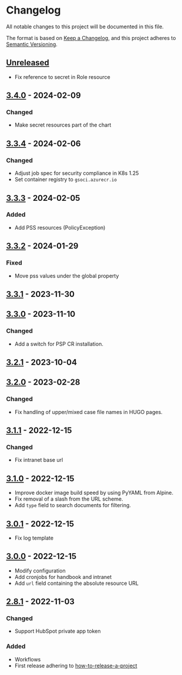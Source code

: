 # Changelog

All notable changes to this project will be documented in this file.

The format is based on [Keep a Changelog](https://keepachangelog.com/en/1.0.0/),
and this project adheres to [Semantic Versioning](https://semver.org/spec/v2.0.0.html).

## [Unreleased]

- Fix reference to secret in Role resource

## [3.4.0] - 2024-02-09

### Changed

- Make secret resources part of the chart

## [3.3.4] - 2024-02-06

### Changed

- Adjust job spec for security compliance in K8s 1.25
- Set container registry to `gsoci.azurecr.io`

## [3.3.3] - 2024-02-05

### Added

- Add PSS resources (PolicyException)

## [3.3.2] - 2024-01-29

### Fixed

- Move pss values under the global property

## [3.3.1] - 2023-11-30

## [3.3.0] - 2023-11-10

### Changed

- Add a switch for PSP CR installation.

## [3.2.1] - 2023-10-04

## [3.2.0] - 2023-02-28

### Changed

- Fix handling of upper/mixed case file names in HUGO pages.

## [3.1.1] - 2022-12-15

### Changed

- Fix intranet base url 

## [3.1.0] - 2022-12-15

- Improve docker image build speed by using PyYAML from Alpine.
- Fix removal of a slash from the URL scheme.
- Add `type` field to search documents for filtering.

## [3.0.1] - 2022-12-15

- Fix log template

## [3.0.0] - 2022-12-15

- Modify configuration
- Add cronjobs for handbook and intranet
- Add `url` field containing the absolute resource URL

## [2.8.1] - 2022-11-03

### Changed

- Support HubSpot private app token

### Added

- Workflows
- First release adhering to [how-to-release-a-project](https://intranet.giantswarm.io/docs/dev-and-releng/releases/how-to-release-a-project/)


[Unreleased]: https://github.com/giantswarm/docs-indexer/compare/v3.4.0...HEAD
[3.4.0]: https://github.com/giantswarm/docs-indexer/compare/v3.3.4...v3.4.0
[3.3.4]: https://github.com/giantswarm/docs-indexer/compare/v3.3.3...v3.3.4
[3.3.3]: https://github.com/giantswarm/docs-indexer/compare/v3.3.2...v3.3.3
[3.3.2]: https://github.com/giantswarm/docs-indexer/compare/v3.3.1...v3.3.2
[3.3.1]: https://github.com/giantswarm/docs-indexer/compare/v3.3.0...v3.3.1
[3.3.0]: https://github.com/giantswarm/docs-indexer/compare/v3.2.1...v3.3.0
[3.2.1]: https://github.com/giantswarm/docs-indexer/compare/v3.2.0...v3.2.1
[3.2.0]: https://github.com/giantswarm/docs-indexer/compare/v3.1.1...v3.2.0
[3.1.1]: https://github.com/giantswarm/docs-indexer/compare/v3.1.0...v3.1.1
[3.1.0]: https://github.com/giantswarm/docs-indexer/compare/v3.0.1...v3.1.0
[3.0.1]: https://github.com/giantswarm/docs-indexer/compare/v3.0.0...v3.0.1
[3.0.0]: https://github.com/giantswarm/docs-indexer/compare/v2.8.1...v3.0.0
[2.8.1]: https://github.com/giantswarm/docs-indexer/compare/v2.8.1...v2.8.1
